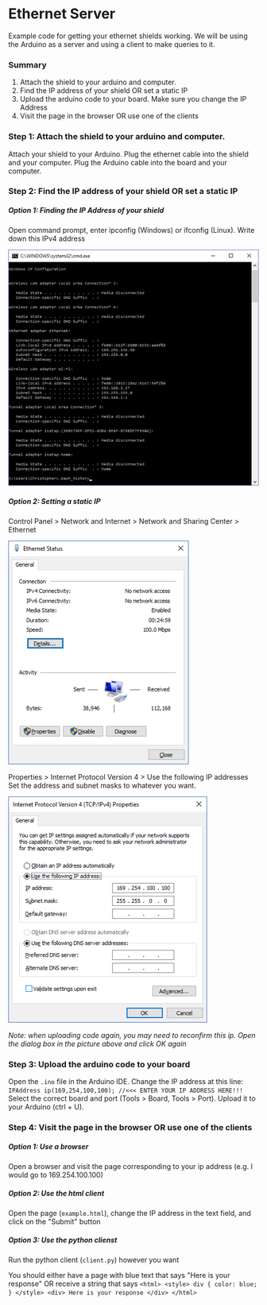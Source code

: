 # Ethernet Server
Example code for getting your ethernet shields working. We will be using the Arduino as a server and using a client to make queries to it.

### Summary
1. Attach the shield to your arduino and computer.
2. Find the IP address of your shield OR set a static IP
3. Upload the arduino code to your board. Make sure you change the IP Address
4. Visit the page in the browser OR use one of the clients

### Step 1: Attach the shield to your arduino and computer.
Attach your shield to your Arduino. Plug the ethernet cable into the shield and your computer. Plug the Arduino cable into the board and your computer.

### Step 2: Find the IP address of your shield OR set a static IP
##### Option 1: Finding the IP Address of your shield
Open command prompt, enter ipconfig (Windows) or ifconfig (Linux). Write down this IPv4 address

![ipconfig](ipconfig.png)

##### Option 2: Setting a static IP
Control Panel > Network and Internet > Network and Sharing Center > Ethernet

![ethernet panel](ethernet.png)

Properties > Internet Protocol Version 4 > Use the following IP addresses
Set the address and subnet masks to whatever you want.

![ipv4](ipv4.png)

*Note: when uploading code again, you may need to reconfirm this ip. Open the dialog box in the picture above and click OK again*

### Step 3: Upload the arduino code to your board
Open the `.ino` file in the Arduino IDE. Change the IP address at this line: `IPAddress ip(169,254,100,100); //<<< ENTER YOUR IP ADDRESS HERE!!! `
Select the correct board and port (Tools > Board, Tools > Port). Upload it to your Arduino (ctrl + U).

### Step 4: Visit the page in the browser OR use one of the clients
##### Option 1: Use a browser
Open a browser and visit the page corresponding to your ip address (e.g. I would go to 169.254.100.100)
##### Option 2: Use the html client
Open the page (`example.html`), change the IP address in the text field, and click on the "Submit" button
##### Option 3: Use the python clienst
Run the python client (`client.py`) however you want

You should either have a page with blue text that says "Here is your response" OR receive a string that says
`<html> <style> div { color: blue; } </style> <div> Here is your response </div> </html>`